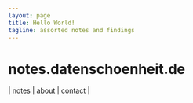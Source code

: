 ```yaml
---
layout: page
title: Hello World!
tagline: assorted notes and findings
---
```

# notes.datenschoenheit.de

|  [notes]()  |  [about]()  |  [contact]()  |